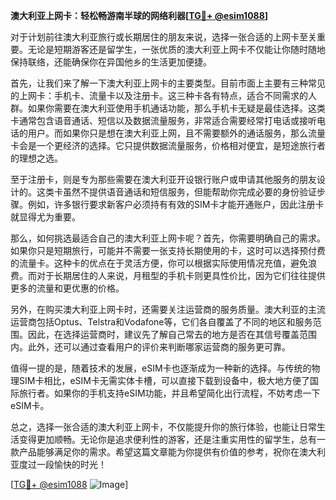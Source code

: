**澳大利亚上网卡：轻松畅游南半球的网络利器[[TG💪+ @esim1088](https://t.me/s/esim1088)]**

对于计划前往澳大利亚旅行或长期居住的朋友来说，选择一张合适的上网卡至关重要。无论是短期游客还是留学生，一张优质的澳大利亚上网卡不仅能让你随时随地保持联络，还能确保你在异国他乡的生活更加便捷。

首先，让我们来了解一下澳大利亚上网卡的主要类型。目前市面上主要有三种常见的上网卡：手机卡、流量卡以及注册卡。这三种卡各有特点，适合不同需求的人群。如果你需要在澳大利亚使用手机通话功能，那么手机卡无疑是最佳选择。这类卡通常包含语音通话、短信以及数据流量服务，非常适合需要经常打电话或接听电话的用户。而如果你只是想在澳大利亚上网，且不需要额外的通话服务，那么流量卡会是一个更经济的选择。它只提供数据流量服务，价格相对便宜，是短途旅行者的理想之选。

至于注册卡，则是专为那些需要在澳大利亚开设银行账户或申请其他服务的朋友设计的。这类卡虽然不提供语音通话和短信服务，但能帮助你完成必要的身份验证步骤。例如，许多银行要求新客户必须持有有效的SIM卡才能开通账户，因此注册卡就显得尤为重要。

那么，如何挑选最适合自己的澳大利亚上网卡呢？首先，你需要明确自己的需求。如果你只是短期旅行，可能并不需要一张支持长期使用的卡，这时可以选择预付费的流量卡。这种卡的优点在于灵活方便，你可以根据实际使用情况充值，避免浪费。而对于长期居住的人来说，月租型的手机卡则更具性价比，因为它们往往提供更多的流量和更优惠的价格。

另外，在购买澳大利亚上网卡时，还需要关注运营商的服务质量。澳大利亚的主流运营商包括Optus、Telstra和Vodafone等，它们各自覆盖了不同的地区和服务范围。因此，在选择运营商时，建议先了解自己常去的地方是否在其信号覆盖范围内。此外，还可以通过查看用户的评价来判断哪家运营商的服务更可靠。

值得一提的是，随着技术的发展，eSIM卡也逐渐成为一种新的选择。与传统的物理SIM卡相比，eSIM卡无需实体卡槽，可以直接下载到设备中，极大地方便了国际旅行者。如果你的手机支持eSIM功能，并且希望简化出行流程，不妨考虑一下eSIM卡。

总之，选择一张合适的澳大利亚上网卡，不仅能提升你的旅行体验，也能让日常生活变得更加顺畅。无论你是追求便利性的游客，还是注重实用性的留学生，总有一款产品能够满足你的需求。希望这篇文章能为你提供有价值的参考，祝你在澳大利亚度过一段愉快的时光！

[[TG💪+ @esim1088](https://t.me/s/esim1088) ![Image](https://i.postimg.cc/4NQfJmqS/Snipaste-2025-05-13-00-14-12.png)]
